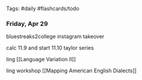 Tags: #daily #flashcards/todo

### Friday, Apr 29

bluestreaks2college instagram takeover

calc
11.9 and start 11.10 taylor series

ling
[[Language Variation II]]

ling workshop
[[Mapping American English Dialects]]
